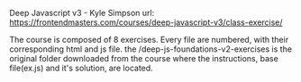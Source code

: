 Deep Javascript v3 - Kyle Simpson
url: https://frontendmasters.com/courses/deep-javascript-v3/class-exercise/

The course is composed of 8 exercises.
Every file are numbered, with their corresponding html and js file.
the /deep-js-foundations-v2-exercises is the original folder downloaded from the course where the instructions, base file(ex.js) and it's solution, are located.